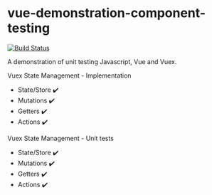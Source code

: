 # vue-demonstration-component-testing
[![Build Status](https://travis-ci.org/lloydjatkinson/vue-demonstration-component-testing.svg?branch=master)](https://travis-ci.org/lloydjatkinson/vue-demonstration-component-testing)

A demonstration of unit testing Javascript, Vue and Vuex.
 
 Vuex State Management - Implementation
 - State/Store ✔️
 - Mutations ✔️
 - Getters ✔️
 - Actions ✔️

Vuex State Management - Unit tests
 - State/Store ✔️
 - Mutations ✔️
 - Getters ✔️
 - Actions ✔️
